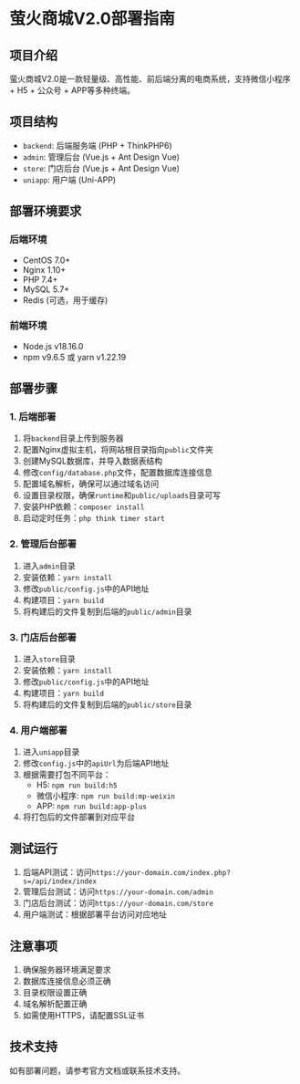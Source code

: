# 萤火商城V2.0部署指南

## 项目介绍

萤火商城V2.0是一款轻量级、高性能、前后端分离的电商系统，支持微信小程序 + H5 + 公众号 + APP等多种终端。

## 项目结构

- `backend`: 后端服务端 (PHP + ThinkPHP6)
- `admin`: 管理后台 (Vue.js + Ant Design Vue)
- `store`: 门店后台 (Vue.js + Ant Design Vue)
- `uniapp`: 用户端 (Uni-APP)

## 部署环境要求

### 后端环境
- CentOS 7.0+
- Nginx 1.10+
- PHP 7.4+
- MySQL 5.7+
- Redis (可选，用于缓存)

### 前端环境
- Node.js v18.16.0
- npm v9.6.5 或 yarn v1.22.19

## 部署步骤

### 1. 后端部署

1. 将`backend`目录上传到服务器
2. 配置Nginx虚拟主机，将网站根目录指向`public`文件夹
3. 创建MySQL数据库，并导入数据表结构
4. 修改`config/database.php`文件，配置数据库连接信息
5. 配置域名解析，确保可以通过域名访问
6. 设置目录权限，确保`runtime`和`public/uploads`目录可写
7. 安装PHP依赖：`composer install`
8. 启动定时任务：`php think timer start`

### 2. 管理后台部署

1. 进入`admin`目录
2. 安装依赖：`yarn install`
3. 修改`public/config.js`中的API地址
4. 构建项目：`yarn build`
5. 将构建后的文件复制到后端的`public/admin`目录

### 3. 门店后台部署

1. 进入`store`目录
2. 安装依赖：`yarn install`
3. 修改`public/config.js`中的API地址
4. 构建项目：`yarn build`
5. 将构建后的文件复制到后端的`public/store`目录

### 4. 用户端部署

1. 进入`uniapp`目录
2. 修改`config.js`中的`apiUrl`为后端API地址
3. 根据需要打包不同平台：
   - H5: `npm run build:h5`
   - 微信小程序: `npm run build:mp-weixin`
   - APP: `npm run build:app-plus`
4. 将打包后的文件部署到对应平台

## 测试运行

1. 后端API测试：访问`https://your-domain.com/index.php?s=/api/index/index`
2. 管理后台测试：访问`https://your-domain.com/admin`
3. 门店后台测试：访问`https://your-domain.com/store`
4. 用户端测试：根据部署平台访问对应地址

## 注意事项

1. 确保服务器环境满足要求
2. 数据库连接信息必须正确
3. 目录权限设置正确
4. 域名解析配置正确
5. 如需使用HTTPS，请配置SSL证书

## 技术支持

如有部署问题，请参考官方文档或联系技术支持。